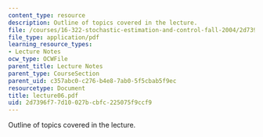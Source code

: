 ```yaml
---
content_type: resource
description: Outline of topics covered in the lecture.
file: /courses/16-322-stochastic-estimation-and-control-fall-2004/2d7396f77d10027bcbfc225075f9ccf9_lecture06.pdf
file_type: application/pdf
learning_resource_types:
- Lecture Notes
ocw_type: OCWFile
parent_title: Lecture Notes
parent_type: CourseSection
parent_uid: c357abc0-c276-b4e8-7ab0-5f5cbab5f9ec
resourcetype: Document
title: lecture06.pdf
uid: 2d7396f7-7d10-027b-cbfc-225075f9ccf9
---
```

Outline of topics covered in the lecture.